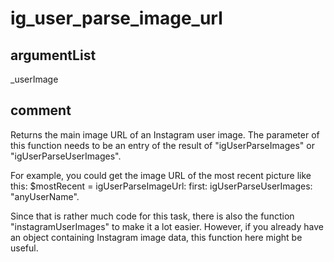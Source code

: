 # ig_user_parse_image_url
## argumentList
_userImage
## comment

Returns the main image URL of an Instagram user image.
The parameter of this function needs to be an entry of the result of "igUserParseImages" or "igUserParseUserImages".

For example, you could get the image URL of the most recent picture like this:
$mostRecent = igUserParseImageUrl: first: igUserParseUserImages: "anyUserName".

Since that is rather much code for this task, there is also the function "instagramUserImages" to make it a lot easier.
However, if you already have an object containing Instagram image data, this function here might be useful.
